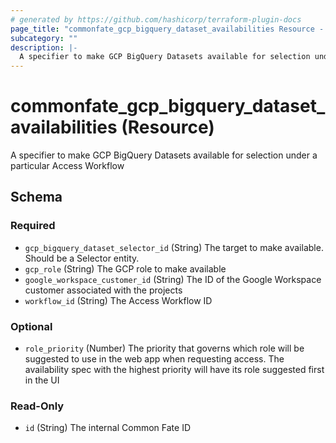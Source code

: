 ```yaml
---
# generated by https://github.com/hashicorp/terraform-plugin-docs
page_title: "commonfate_gcp_bigquery_dataset_availabilities Resource - commonfate"
subcategory: ""
description: |-
  A specifier to make GCP BigQuery Datasets available for selection under a particular Access Workflow
---
```


# commonfate_gcp_bigquery_dataset_availabilities (Resource)

A specifier to make GCP BigQuery Datasets available for selection under a particular Access Workflow



<!-- schema generated by tfplugindocs -->
## Schema

### Required

- `gcp_bigquery_dataset_selector_id` (String) The target to make available. Should be a Selector entity.
- `gcp_role` (String) The GCP role to make available
- `google_workspace_customer_id` (String) The ID of the Google Workspace customer associated with the projects
- `workflow_id` (String) The Access Workflow ID

### Optional

- `role_priority` (Number) The priority that governs which role will be suggested to use in the web app when requesting access. The availability spec with the highest priority will have its role suggested first in the UI

### Read-Only

- `id` (String) The internal Common Fate ID


